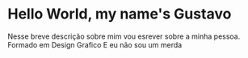 # Hello World, my name's Gustavo
Nesse breve descrição sobre mim vou esrever sobre a minha pessoa.
Formado em Design Grafico 
E eu não sou um merda
